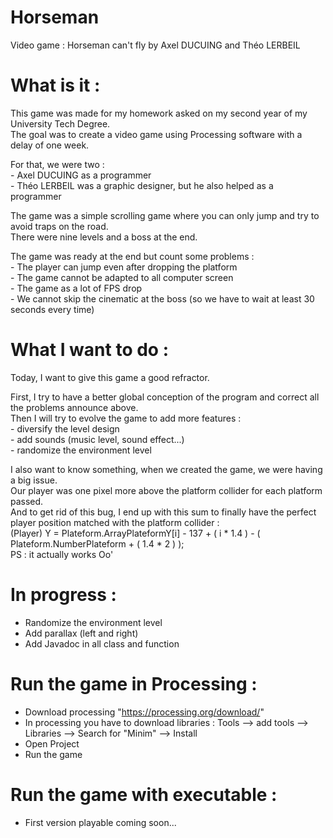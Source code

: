 # Horseman
Video game : Horseman can't fly by Axel DUCUING and Théo LERBEIL

# What is it :
  This game was made for my homework asked on my second year of my University Tech Degree.  
  The goal was to create a video game using Processing software with a delay of one week.

  For that, we were two :  
    - Axel DUCUING as a programmer  
    - Théo LERBEIL was a graphic designer, but he also helped as a programmer

  The game was a simple scrolling game where you can only jump and try to avoid traps on the road.  
  There were nine levels and a boss at the end.

  The game was ready at the end but count some problems :  
    - The player can jump even after dropping the platform  
    - The game cannot be adapted to all computer screen  
    - The game as a lot of FPS drop  
    - We cannot skip the cinematic at the boss (so we have to wait at least 30 seconds every time)

# What I want to do :
  Today, I want to give this game a good refractor.

  First, I try to have a better global conception of the program and correct all the problems announce above.  
  Then I will try to evolve the game to add more features :  
    - diversify the level design  
    - add sounds (music level, sound effect...)  
    - randomize the environment level
    
  I also want to know something, when we created the game, we were having a big issue.  
  Our player was one pixel more above the platform collider for each platform passed.     
  And to get rid of this bug, I end up with this sum to finally have the perfect player position matched with the platform collider :   
  (Player) Y = Plateform.ArrayPlateformY[i] - 137 + ( i * 1.4 ) - ( Plateform.NumberPlateform + ( 1.4 * 2 ) );  
  PS : it actually works Oo'
    
# In progress :
  - Randomize the environment level
  - Add parallax (left and right)
  - Add Javadoc in all class and function

# Run the game in Processing :
  - Download processing "https://processing.org/download/"
  - In processing you have to download libraries : Tools --> add tools --> Libraries --> Search for "Minim" --> Install
  - Open Project
  - Run the game
  
# Run the game with executable :
  - First version playable coming soon...
